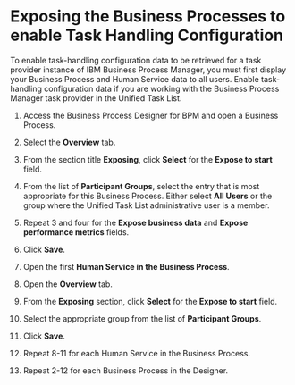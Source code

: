 # Exposing the Business Processes to enable Task Handling Configuration

To enable task-handling configuration data to be retrieved for a task provider instance of IBM Business Process Manager, you must first display your Business Process and Human Service data to all users. Enable task-handling configuration data if you are working with the Business Process Manager task provider in the Unified Task List.

1.  Access the Business Process Designer for BPM and open a Business Process.

2.  Select the **Overview** tab.

3.  From the section title **Exposing**, click **Select** for the **Expose to start** field.

4.  From the list of **Participant Groups**, select the entry that is most appropriate for this Business Process. Either select **All Users** or the group where the Unified Task List administrative user is a member.

5.  Repeat 3 and four for the **Expose business data** and **Expose performance metrics** fields.

6.  Click **Save**.

7.  Open the first **Human Service in the Business Process**.

8.  Open the **Overview** tab.

9.  From the **Exposing** section, click **Select** for the **Expose to start** field.

10. Select the appropriate group from the list of **Participant Groups**.

11. Click **Save**.

12. Repeat 8-11 for each Human Service in the Business Process.

13. Repeat 2-12 for each Business Process in the Designer.



